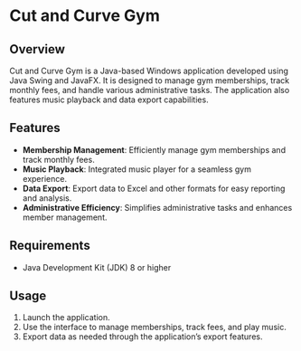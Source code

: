 # Cut and Curve Gym

## Overview

Cut and Curve Gym is a Java-based Windows application developed using Java Swing and JavaFX. It is designed to manage gym memberships, track monthly fees, and handle various administrative tasks. The application also features music playback and data export capabilities.

## Features

- **Membership Management**: Efficiently manage gym memberships and track monthly fees.
- **Music Playback**: Integrated music player for a seamless gym experience.
- **Data Export**: Export data to Excel and other formats for easy reporting and analysis.
- **Administrative Efficiency**: Simplifies administrative tasks and enhances member management.

## Requirements

- Java Development Kit (JDK) 8 or higher

## Usage

1. Launch the application.
2. Use the interface to manage memberships, track fees, and play music.
3. Export data as needed through the application’s export features.

